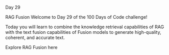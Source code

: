 Day 29

RAG Fusion
Welcome to Day 29 of the 100 Days of Code challenge!

Today you will learn to combine the knowledge retrieval capabilities of RAG with the text fusion capabilities of Fusion models to generate high-quality, coherent, and accurate text.

Explore RAG Fusion here
